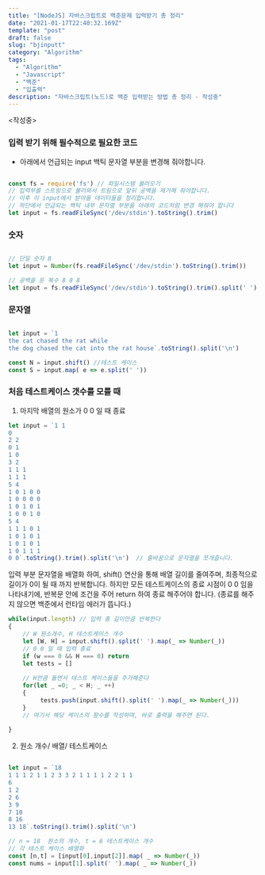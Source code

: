 ```yaml
---
title: "[NodeJS] 자바스크립트로 백준문제 입력받기 총 정리"
date: "2021-01-17T22:40:32.169Z"
template: "post"
draft: false
slug: "bjinputt"
category: "Algorithm"
tags:
  - "Algorithm"
  - "Javascript"
  - "백준"
  - "입출력"
description: "자바스크립트(노드)로 백준 입력받는 방법 총 정리 - 작성중"
---
```

 <작성중>

### 입력 받기 위해 필수적으로 필요한 코드
- 아래에서 언급되는 input 백틱 문자열 부분을 변경해 줘야합니다.

``` javascript

const fs = require('fs') // 파일시스템 불러오기
// 입력부를 스트링으로 불러와서 트림으로 앞뒤 공백을 제거해 줘야합니다.
// 이후 이 input에서 받아올 데이터들을 정리합니다.
// 하단에서 언급되는 백틱 내부 문자열 부분을 아래의 코드처럼 변경 해줘야 합니다
let input = fs.readFileSync('/dev/stdin').toString().trim()

```

### 숫자

``` javascript

// 단일 숫자 8
let input = Number(fs.readFileSync('/dev/stdin').toString().trim())

// 공백을 둔 복수 8 8 8
let input = fs.readFileSync('/dev/stdin').toString().trim().split(' ').map(_ => Number(_))

```

### 문자열
``` javascript

let input = `1 
the cat chased the rat while
the dog chased the cat into the rat house`.toString().split('\n')

const N = input.shift() //테스트 케이스
const S = input.map( e => e.split(' ')) 

```

### 처음 테스트케이스 갯수를 모를 때

1. 마지막 배열의 원소가 0 0 일 때 종료

``` javascript
let input = `1 1
0
2 2
0 1
1 0
3 2
1 1 1
1 1 1
5 4
1 0 1 0 0
1 0 0 0 0
1 0 1 0 1
1 0 0 1 0
5 4
1 1 1 0 1
1 0 1 0 1
1 0 1 0 1
1 0 1 1 1
0 0`.toString().trim().split('\n')  // 줄바꿈으로 문자열을 쪼개줍니다.
```

입력 부분 문자열을 배열화 하여, shift() 연산을 통해 배열 길이를 줄여주며,
최종적으로 길이가 0이 될 때 까지 반복합니다. 하지만 모든 테스트케이스의 종료 시점이
0 0 임을 나타내기에, 반복문 안에 조건을 주어 return 하여 종료 해주어야 합니다.
(종료를 해주지 않으면 백준에서 런타임 에러가 뜹니다.)

``` javascript
while(input.length) // 입력 총 길이만큼 반복한다
{
    // W 원소개수, H 테스트케이스 개수
    let [W, H] = input.shift().split(' ').map(_ => Number(_))
    // 0 0 일 때 입력 종료
    if (w === 0 && H === 0) return
    let tests = []
    
    // H만큼 돌면서 테스트 케이스들을 추가해준다
    for(let _ =0; _ < H; _ ++)
    {
         tests.push(input.shift().split(' ').map(_ => Number(_)))
    }
    // 여기서 해당 케이스의 함수를 작성하며, 바로 출력을 해주면 된다.
    
}
```

2. 원소 개수/ 배열/ 테스트케이스

``` javascript

let input = `18 
1 1 1 2 1 1 2 3 3 2 1 1 1 1 2 2 1 1
6
1 2
2 6
3 9
7 10
8 16
13 18`.toString().trim().split('\n')

// n = 18  원소의 개수, t = 6 테스트케이스 개수
// 각 테스트 케이스 배열화
const [n,t] = [input[0],input[2]].map( _ => Number(_))
const nums = input[1].split(' ').map( _ => Number(_))
```
